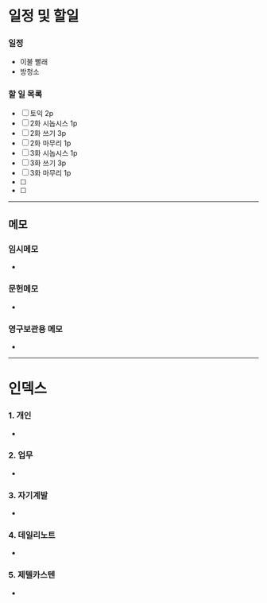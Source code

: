 # 일정 및 할일
### 일정
- 이불 빨래
- 방청소

### 할 일 목록
 
- [ ] 토익 2p
- [ ] 2화 시놉시스 1p
- [ ] 2화 쓰기 3p
- [ ] 2화 마무리 1p
- [ ] 3화 시놉시스 1p
- [ ] 3화 쓰기 3p
- [ ] 3화 마무리 1p
- [ ] 
- [ ] 

---

## 메모

### 임시메모
- 
### 문헌메모
- 

### 영구보관용 메모
- 

---

# 인덱스
### 1. 개인 
- 
### 2. 업무
- 
### 3. 자기계발
- 
### 4. 데일리노트
- 
### 5. 제텔카스텐
- 